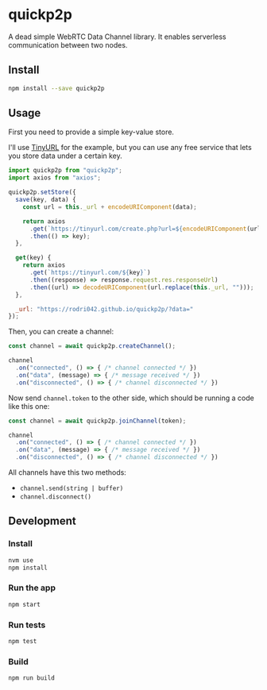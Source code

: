 # quickp2p

A dead simple WebRTC Data Channel library. It enables serverless communication between two nodes.

## Install

```bash
npm install --save quickp2p
```

## Usage

First you need to provide a simple key-value store.

I'll use [TinyURL](https://tinyurl.com/) for the example, but you can use any free service that lets you store data under a certain key.

```js
import quickp2p from "quickp2p";
import axios from "axios";

quickp2p.setStore({
  save(key, data) {
    const url = this._url + encodeURIComponent(data);

    return axios
      .get(`https://tinyurl.com/create.php?url=${encodeURIComponent(url)}&alias=${key}&submit=Make%20TinyURL!`)
      .then(() => key);
  },

  get(key) {
    return axios
      .get(`https://tinyurl.com/${key}`)
      .then((response) => response.request.res.responseUrl)
      .then((url) => decodeURIComponent(url.replace(this._url, "")));
  },

  _url: "https://rodri042.github.io/quickp2p/?data="
});
```

Then, you can create a channel:

```js
const channel = await quickp2p.createChannel();

channel
  .on("connected", () => { /* channel connected */ })
  .on("data", (message) => { /* message received */ })
  .on("disconnected", () => { /* channel disconnected */ })
```

Now send `channel.token` to the other side, which should be running a code like this one:

```js
const channel = await quickp2p.joinChannel(token);

channel
  .on("connected", () => { /* channel connected */ })
  .on("data", (message) => { /* message received */ })
  .on("disconnected", () => { /* channel disconnected */ })
```

All channels have this two methods:

- `channel.send(string | buffer)`
- `channel.disconnect()`

## Development

### Install

```bash
nvm use
npm install
```

### Run the app

```bash
npm start
```

### Run tests

```bash
npm test
```

### Build

```bash
npm run build
```

